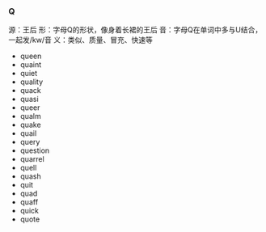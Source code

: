 ### Q

源：王后
形：字母Q的形状，像身着长裙的王后
音：字母Q在单词中多与U结合，一起发/kw/音
义：类似、质量、冒充、快速等


- queen
- quaint
- quiet
- quality
- quack
- quasi
- queer
- qualm
- quake
- quail
- query
- question
- quarrel
- quell
- quash
- quit
- quad
- quaff
- quick
- quote